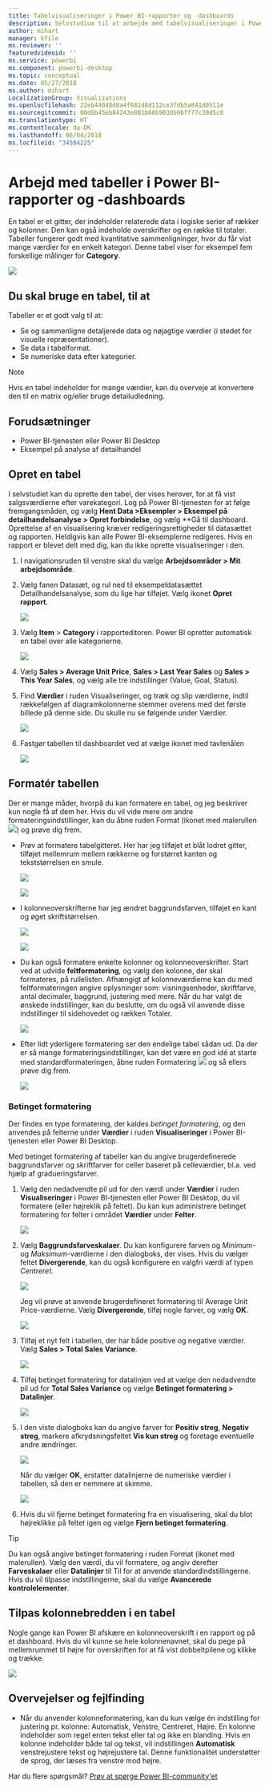 ```yaml
---
title: Tabelvisualiseringer i Power BI-rapporter og -dashboards
description: Selvstudium til at arbejde med tabelvisualiseringer i Power BI-rapporter og dashboards, herunder, hvordan du tilpasser kolonnebredder.
author: mihart
manager: kfile
ms.reviewer: ''
featuredvideoid: ''
ms.service: powerbi
ms.component: powerbi-desktop
ms.topic: conceptual
ms.date: 05/27/2018
ms.author: mihart
LocalizationGroup: Visualizations
ms.openlocfilehash: 22eb44048d8a4f681d8d112ce3fdb5a841d0511e
ms.sourcegitcommit: 80d6b45eb84243e801b60b9038b9bff77c30d5c8
ms.translationtype: HT
ms.contentlocale: da-DK
ms.lasthandoff: 06/04/2018
ms.locfileid: "34584225"
---
```

# <a name="working-with-tables-in-power-bi-reports-and-dashboards"></a>Arbejd med tabeller i Power BI-rapporter og -dashboards
En tabel er et gitter, der indeholder relaterede data i logiske serier af rækker og kolonner. Den kan også indeholde overskrifter og en række til totaler. Tabeller fungerer godt med kvantitative sammenligninger, hvor du får vist mange værdier for en enkelt kategori. Denne tabel viser for eksempel fem forskellige målinger for **Category**.

![](media/power-bi-visualization-tables/table.png)

## <a name="when-to-use-a-table"></a>Du skal bruge en tabel, til at
Tabeller er et godt valg til at:

* Se og sammenligne detaljerede data og nøjagtige værdier (i stedet for visuelle repræsentationer).
* Se data i tabelformat.
* Se numeriske data efter kategorier.   

> [!NOTE]
> Hvis en tabel indeholder for mange værdier, kan du overveje at konvertere den til en matrix og/eller bruge detailudledning.
> 
> 
## <a name="prerequisites"></a>Forudsætninger
 - Power BI-tjenesten eller Power BI Desktop
 - Eksempel på analyse af detailhandel


## <a name="create-a-table"></a>Opret en tabel
I selvstudiet kan du oprette den tabel, der vises herover, for at få vist salgsværdierne efter varekategori. Log på Power BI-tjenesten for at følge fremgangsmåden, og vælg **Hent Data \>Eksempler \> Eksempel på detailhandelsanalyse > Opret forbindelse**, og vælg **Gå til dashboard. Oprettelse af en visualisering kræver redigeringsrettigheder til datasættet og rapporten. Heldigvis kan alle Power BI-eksemplerne redigeres. Hvis en rapport er blevet delt med dig, kan du ikke oprette visualiseringer i den.

1. I navigationsruden til venstre skal du vælge **Arbejdsområder > Mit arbejdsområde**.    
2. Vælg fanen Datasæt, og rul ned til eksempeldatasættet Detailhandelsanalyse, som du lige har tilføjet.  Vælg ikonet **Opret rapport**.
   
    ![](media/power-bi-visualization-tables/power-bi-create-report.png)
2. Vælg **Item** > **Category** i rapporteditoren.  Power BI opretter automatisk en tabel over alle kategorierne.
   
    ![](media/power-bi-visualization-tables/power-bi-table1.png)
3. Vælg **Sales > Average Unit Price**, **Sales > Last Year Sales** og **Sales > This Year Sales**, og vælg alle tre indstillinger (Value, Goal, Status).   
4. Find **Værdier** i ruden Visualiseringer, og træk og slip værdierne, indtil rækkefølgen af diagramkolonnerne stemmer overens med det første billede på denne side.  Du skulle nu se følgende under Værdier.
   
    ![](media/power-bi-visualization-tables/power-bi-table2.png)
5. Fastgør tabellen til dashboardet ved at vælge ikonet med tavlenålen  
   
     ![](media/power-bi-visualization-tables/pbi_pintile.png)

## <a name="format-the-table"></a>Formatér tabellen
Der er mange måder, hvorpå du kan formatere en tabel, og jeg beskriver kun nogle få af dem her. Hvis du vil vide mere om andre formateringsindstillinger, kan du åbne ruden Format (ikonet med malerullen ![](media/power-bi-visualization-tables/power-bi-format.png)) og prøve dig frem.

* Prøv at formatere tabelgitteret. Her har jeg tilføjet et blåt lodret gitter, tilføjet mellemrum mellem rækkerne og forstørret kanten og tekststørrelsen en smule.
  
    ![](media/power-bi-visualization-tables/power-bi-table-gridnew.png)
  
    ![](media/power-bi-visualization-tables/power-bi-table-grid3.png)
* I kolonneoverskrifterne har jeg ændret baggrundsfarven, tilføjet en kant og øget skriftstørrelsen. 
  
    ![](media/power-bi-visualization-tables/power-bi-table-column-headers.png)

  
    ![](media/power-bi-visualization-tables/power-bi-table-column2.png)

* Du kan også formatere enkelte kolonner og kolonneoverskrifter. Start ved at udvide **feltformatering**, og vælg den kolonne, der skal formateres, på rullelisten. Afhængigt af kolonneværdierne kan du med feltformateringen angive oplysninger som: visningsenheder, skriftfarve, antal decimaler, baggrund, justering med mere. Når du har valgt de ønskede indstillinger, kan du beslutte, om du også vil anvende disse indstillinger til sidehovedet og rækken Totaler.

    ![](media/power-bi-visualization-tables/power-bi-field-formatting.png)

* Efter lidt yderligere formatering ser den endelige tabel sådan ud. Da der er så mange formateringsindstillinger, kan det være en god idé at starte med standardformateringen, åbne ruden Formatering ![](media/power-bi-visualization-tables/power-bi-format.png) og så ellers prøve dig frem. 
  
    ![](media/power-bi-visualization-tables/power-bi-table-format.png)

### <a name="conditional-formatting"></a>Betinget formatering
Der findes en type formatering, der kaldes *betinget formatering*, og den anvendes på felterne under **Værdier** i ruden **Visualiseringer** i Power BI-tjenesten eller Power BI Desktop. 

Med betinget formatering af tabeller kan du angive brugerdefinerede baggrundsfarver og skriftfarver for celler baseret på celleværdier, bl.a. ved hjælp af gradueringsfarver. 

1. Vælg den nedadvendte pil ud for den værdi under **Værdier** i ruden **Visualiseringer** i Power BI-tjenesten eller Power BI Desktop, du vil formatere (eller højreklik på feltet). Du kan kun administrere betinget formatering for felter i området **Værdier** under **Felter**.
   
    ![](media/power-bi-visualization-tables/power-bi-conditional-formatting-background.png)
2. Vælg **Baggrundsfarveskalaer**. Du kan konfigurere farven og *Minimum*- og *Maksimum*-værdierne i den dialogboks, der vises. Hvis du vælger feltet **Divergerende**, kan du også konfigurere en valgfri værdi af typen *Centreret*.
   
    ![](media/power-bi-visualization-tables/power-bi-conditional-formatting-background2.png)
   
    Jeg vil prøve at anvende brugerdefineret formatering til Average Unit Price-værdierne. Vælg **Divergerende**, tilføj nogle farver, og vælg **OK**. 
   
    ![](media/power-bi-visualization-tables/power-bi-conditional-formatting-data-background.png)
3. Tilføj et nyt felt i tabellen, der har både positive og negative værdier.  Vælg **Sales > Total Sales Variance**. 
   
    ![](media/power-bi-visualization-tables/power-bi-conditional-formatting2.png)
4. Tilføj betinget formatering for datalinjen ved at vælge den nedadvendte pil ud for **Total Sales Variance** og vælge **Betinget formatering > Datalinjer**.
   
    ![](media/power-bi-visualization-tables/power-bi-conditional-formatting-data-bars.png)
5. I den viste dialogboks kan du angive farver for **Positiv streg**, **Negativ streg**, markere afkrydsningsfeltet **Vis kun streg** og foretage eventuelle andre ændringer.
   
    ![](media/power-bi-visualization-tables/power-bi-data-bars.png)
   
    Når du vælger **OK**, erstatter datalinjerne de numeriske værdier i tabellen, så den er nemmere at skimme.
   
    ![](media/power-bi-visualization-tables/power-bi-conditional-formatting-data-bars2.png)
6. Hvis du vil fjerne betinget formatering fra en visualisering, skal du blot højreklikke på feltet igen og vælge **Fjern betinget formatering**.

> [!TIP]
> Du kan også angive betinget formatering i ruden Format (ikonet med malerullen). Vælg den værdi, du vil formatere, og angiv derefter **Farveskalaer** eller **Datalinjer** til Til for at anvende standardindstillingerne. Hvis du vil tilpasse indstillingerne, skal du vælge **Avancerede kontrolelementer**.
> 
> 

## <a name="adjust-the-column-width-of-a-table"></a>Tilpas kolonnebredden i en tabel
Nogle gange kan Power BI afskære en kolonneoverskrift i en rapport og på et dashboard. Hvis du vil kunne se hele kolonnenavnet, skal du pege på mellemrummet til højre for overskriften for at få vist dobbeltpilene og klikke og trække.

![](media/power-bi-visualization-tables/resizetable.gif)

## <a name="considerations-and-troubleshooting"></a>Overvejelser og fejlfinding
* Når du anvender kolonneformatering, kan du kun vælge én indstilling for justering pr. kolonne: Automatisk, Venstre, Centreret, Højre. En kolonne indeholder som regel enten tekst eller tal og ikke en blanding. Hvis en kolonne indeholder både tal og tekst, vil indstillingen **Automatisk** venstrejustere tekst og højrejustere tal. Denne funktionalitet understøtter de sprog, der læses fra venstre mod højre.   

Har du flere spørgsmål? [Prøv at spørge Power BI-community'et](http://community.powerbi.com/)


